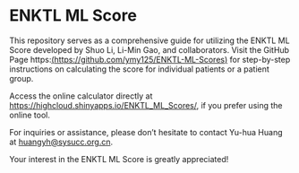 # ENKTL ML Score

This repository serves as a comprehensive guide for utilizing the ENKTL ML Score developed by Shuo Li, Li-Min Gao, and collaborators. Visit the GitHub Page https:[(https://github.com/ymy125/ENKTL-ML-Scores)](https://github.com/ymy125/ENKTL-ML-Scores) for step-by-step instructions on calculating the score for individual patients or a patient group.

Access the online calculator directly at https://highcloud.shinyapps.io/ENKTL_ML_Scores/, if you prefer using the online tool. 

For inquiries or assistance, please don’t hesitate to contact Yu-hua Huang at huangyh@sysucc.org.cn. 

Your interest in the ENKTL ML Score is greatly appreciated!
